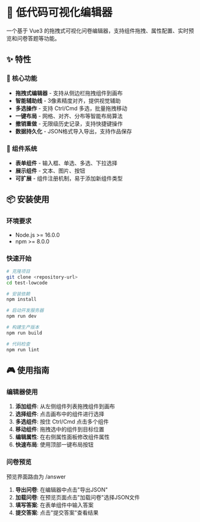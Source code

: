 # 🚀 低代码可视化编辑器

一个基于 Vue3 的拖拽式可视化问卷编辑器，支持组件拖拽、属性配置、实时预览和问卷答题等功能。

## ✨ 特性

### 🎯 核心功能

- **拖拽式编辑器** - 支持从侧边栏拖拽组件到画布
- **智能辅助线** - 3像素精度对齐，提供视觉辅助
- **多选操作** - 支持 Ctrl/Cmd 多选，批量拖拽移动
- **一键布局** - 网格、对齐、分布等智能布局算法
- **撤销重做** - 无限级历史记录，支持快捷键操作
- **数据持久化** - JSON格式导入导出，支持作品保存

### 🧩 组件系统

- **表单组件** - 输入框、单选、多选、下拉选择
- **展示组件** - 文本、图片、按钮
- **可扩展** - 组件注册机制，易于添加新组件类型



## 📦 安装使用

### 环境要求

- Node.js >= 16.0.0
- npm >= 8.0.0

### 快速开始

```bash
# 克隆项目
git clone <repository-url>
cd test-lowcode

# 安装依赖
npm install

# 启动开发服务器
npm run dev

# 构建生产版本
npm run build

# 代码检查
npm run lint
```

## 🎮 使用指南

### 编辑器使用

1. **添加组件**: 从左侧组件列表拖拽组件到画布
2. **选择组件**: 点击画布中的组件进行选择
3. **多选组件**: 按住 Ctrl/Cmd 点击多个组件
4. **移动组件**: 拖拽选中的组件到目标位置
5. **编辑属性**: 在右侧属性面板修改组件属性
6. **快速布局**: 使用顶部一键布局按钮

### 问卷预览
预览界面路由为 /answer

1. **导出问卷**: 在编辑器中点击"导出JSON"
2. **加载问卷**: 在预览页面点击"加载问卷"选择JSON文件
3. **填写答案**: 在表单组件中输入答案
4. **提交答案**: 点击"提交答案"查看结果



